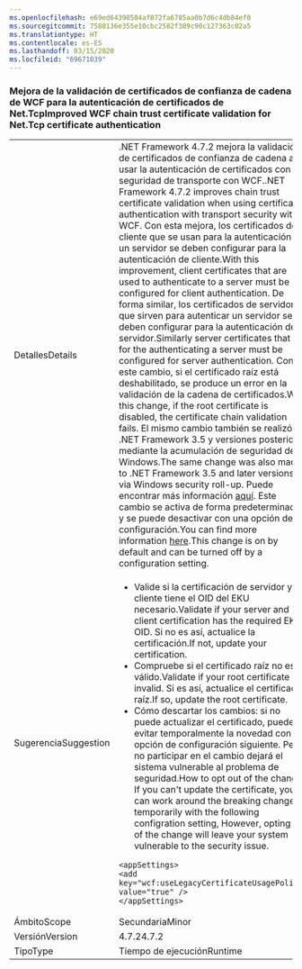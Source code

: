 ```yaml
---
ms.openlocfilehash: e69ed64390504af872fa6785aa0b7d6c4db84ef0
ms.sourcegitcommit: 7588136e355e10cbc2582f389c90c127363c02a5
ms.translationtype: HT
ms.contentlocale: es-ES
ms.lasthandoff: 03/15/2020
ms.locfileid: "69671039"
---
```

### <a name="improved-wcf-chain-trust-certificate-validation-for-nettcp-certificate-authentication"></a><span data-ttu-id="17de7-101">Mejora de la validación de certificados de confianza de cadena de WCF para la autenticación de certificados de Net.Tcp</span><span class="sxs-lookup"><span data-stu-id="17de7-101">Improved WCF chain trust certificate validation for Net.Tcp certificate authentication</span></span>

|   |   |
|---|---|
|<span data-ttu-id="17de7-102">Detalles</span><span class="sxs-lookup"><span data-stu-id="17de7-102">Details</span></span>|<span data-ttu-id="17de7-103">.NET Framework 4.7.2 mejora la validación de certificados de confianza de cadena al usar la autenticación de certificados con seguridad de transporte con WCF.</span><span class="sxs-lookup"><span data-stu-id="17de7-103">.NET Framework 4.7.2 improves chain trust certificate validation when using certificate authentication with transport security with WCF.</span></span> <span data-ttu-id="17de7-104">Con esta mejora, los certificados de cliente que se usan para la autenticación en un servidor se deben configurar para la autenticación de cliente.</span><span class="sxs-lookup"><span data-stu-id="17de7-104">With this improvement, client certificates that are used to authenticate to a server must be configured for client authentication.</span></span>  <span data-ttu-id="17de7-105">De forma similar, los certificados de servidor que sirven para autenticar un servidor se deben configurar para la autenticación de servidor.</span><span class="sxs-lookup"><span data-stu-id="17de7-105">Similarly server certificates that are for the authenticating a server must be configured for server authentication.</span></span> <span data-ttu-id="17de7-106">Con este cambio, si el certificado raíz está deshabilitado, se produce un error en la validación de la cadena de certificados.</span><span class="sxs-lookup"><span data-stu-id="17de7-106">With this change, if the root certificate is disabled, the certificate chain validation fails.</span></span> <span data-ttu-id="17de7-107">El mismo cambio también se realizó en .NET Framework 3.5 y versiones posteriores mediante la acumulación de seguridad de Windows.</span><span class="sxs-lookup"><span data-stu-id="17de7-107">The same change was also made to .NET Framework 3.5 and later versions via Windows security roll-up.</span></span> <span data-ttu-id="17de7-108">Puede encontrar más información [aquí](https://support.microsoft.com/help/4055269/security-only-update-for-net-framework-3-5-1-4-5-2-4-6-4-6-1-4-6-2-4-7). Este cambio se activa de forma predeterminada y se puede desactivar con una opción de configuración.</span><span class="sxs-lookup"><span data-stu-id="17de7-108">You can find more information [here](https://support.microsoft.com/help/4055269/security-only-update-for-net-framework-3-5-1-4-5-2-4-6-4-6-1-4-6-2-4-7).This change is on by default and can be turned off by a configuration setting.</span></span>|
|<span data-ttu-id="17de7-109">Sugerencia</span><span class="sxs-lookup"><span data-stu-id="17de7-109">Suggestion</span></span>|<ul><li><span data-ttu-id="17de7-110">Valide si la certificación de servidor y cliente tiene el OID del EKU necesario.</span><span class="sxs-lookup"><span data-stu-id="17de7-110">Validate if your server and client certification has the required EKU OID.</span></span> <span data-ttu-id="17de7-111">Si no es así, actualice la certificación.</span><span class="sxs-lookup"><span data-stu-id="17de7-111">If not, update your certification.</span></span></li><li><span data-ttu-id="17de7-112">Compruebe si el certificado raíz no es válido.</span><span class="sxs-lookup"><span data-stu-id="17de7-112">Validate if your root certificate is invalid.</span></span> <span data-ttu-id="17de7-113">Si es así, actualice el certificado raíz.</span><span class="sxs-lookup"><span data-stu-id="17de7-113">If so, update the root certificate.</span></span></li><li><span data-ttu-id="17de7-114">Cómo descartar los cambios: si no puede actualizar el certificado, puede evitar temporalmente la novedad con la opción de configuración siguiente. Pero no participar en el cambio dejará el sistema vulnerable al problema de seguridad.</span><span class="sxs-lookup"><span data-stu-id="17de7-114">How to opt out of the change: If you can't update the certificate, you can work around the breaking change temporarily with the following configration setting,  However, opting out of the change will leave your system vulnerable to the security issue.</span></span></li></ul><pre><code class="lang-xml">&lt;appSettings&gt;&#13;&#10;&lt;add key=&quot;wcf:useLegacyCertificateUsagePolicy&quot; value=&quot;true&quot; /&gt;&#13;&#10;&lt;/appSettings&gt;&#13;&#10;</code></pre>|
|<span data-ttu-id="17de7-115">Ámbito</span><span class="sxs-lookup"><span data-stu-id="17de7-115">Scope</span></span>|<span data-ttu-id="17de7-116">Secundaria</span><span class="sxs-lookup"><span data-stu-id="17de7-116">Minor</span></span>|
|<span data-ttu-id="17de7-117">Versión</span><span class="sxs-lookup"><span data-stu-id="17de7-117">Version</span></span>|<span data-ttu-id="17de7-118">4.7.2</span><span class="sxs-lookup"><span data-stu-id="17de7-118">4.7.2</span></span>|
|<span data-ttu-id="17de7-119">Tipo</span><span class="sxs-lookup"><span data-stu-id="17de7-119">Type</span></span>|<span data-ttu-id="17de7-120">Tiempo de ejecución</span><span class="sxs-lookup"><span data-stu-id="17de7-120">Runtime</span></span>|
